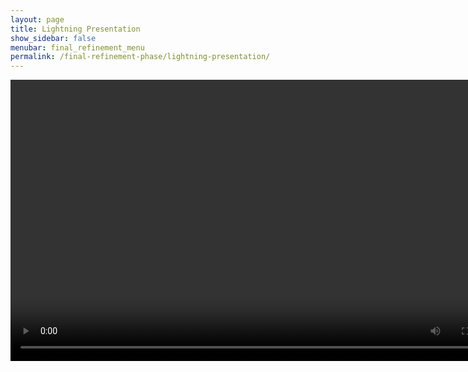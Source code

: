 ```yaml
---
layout: page
title: Lightning Presentation
show_sidebar: false
menubar: final_refinement_menu
permalink: /final-refinement-phase/lightning-presentation/
---
```

<video width="800" height="450" controls>
    <source src="/uxd-2022-03/little-trees/videos/lightning_presentation.mp4" type="video/mp4">
        Your browser does not support the video tag.
</video>